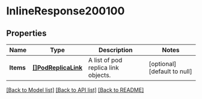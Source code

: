# InlineResponse200100

## Properties
Name | Type | Description | Notes
------------ | ------------- | ------------- | -------------
**Items** | [**[]PodReplicaLink**](PodReplicaLink.md) | A list of pod replica link objects. | [optional] [default to null]

[[Back to Model list]](../README.md#documentation-for-models) [[Back to API list]](../README.md#documentation-for-api-endpoints) [[Back to README]](../README.md)

